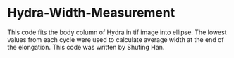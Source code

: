 # Hydra-Width-Measurement
This code fits the body column of Hydra in tif image into ellipse. The lowest values from each cycle were used to calculate average width at the end of the elongation. This code was written by Shuting Han.
